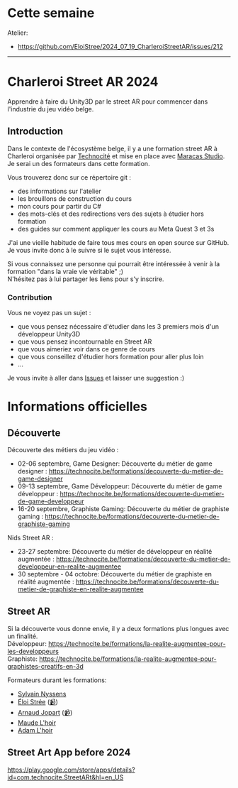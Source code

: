 # Cette semaine

Atelier:
- https://github.com/EloiStree/2024_07_19_CharleroiStreetAR/issues/212

----------

# Charleroi Street AR 2024

Apprendre à faire du Unity3D par le street AR pour commencer dans l'industrie du jeu vidéo belge.

## Introduction

Dans le contexte de l'écosystème belge, il y a une formation street AR à Charleroi organisée par [Technocité](https://technocite.be) et mise en place avec [Maracas Studio](https://maracas-studio.com).  
Je serai un des formateurs dans cette formation.

Vous trouverez donc sur ce répertoire git :
- des informations sur l'atelier
- les brouillons de construction du cours
- mon cours pour partir du C# 
- des mots-clés et des redirections vers des sujets à étudier hors formation
- des guides sur comment appliquer les cours au Meta Quest 3 et 3s

J'ai une vieille habitude de faire tous mes cours en open source sur GitHub.  
Je vous invite donc à le suivre si le sujet vous intéresse.

Si vous connaissez une personne qui pourrait être intéressée à venir à la formation "dans la vraie vie véritable" ;)  
N'hésitez pas à lui partager les liens pour s'y inscrire.

### Contribution

Vous ne voyez pas un sujet :
- que vous pensez nécessaire d'étudier dans les 3 premiers mois d'un développeur Unity3D
- que vous pensez incontournable en Street AR
- que vous aimeriez voir dans ce genre de cours
- que vous conseillez d'étudier hors formation pour aller plus loin
- ...

Je vous invite à aller dans [Issues](https://github.com/EloiStree/2024_07_19_CharleroiStreetAR/issues/new?title=Suggestion:) et laisser une suggestion :)

# Informations officielles

## Découverte

Découverte des métiers du jeu vidéo :
- 02-06 septembre, Game Designer: Découverte du métier de game designer : https://technocite.be/formations/decouverte-du-metier-de-game-designer
- 09-13 septembre, Game Développeur: Découverte du métier de game développeur : https://technocite.be/formations/decouverte-du-metier-de-game-developpeur
- 16-20 septembre, Graphiste Gaming: Découverte du métier de graphiste gaming : https://technocite.be/formations/decouverte-du-metier-de-graphiste-gaming

Nids Street AR :
- 23-27 septembre: Découverte du métier de développeur en réalité augmentée : https://technocite.be/formations/decouverte-du-metier-de-developpeur-en-realite-augmentee
- 30 septembre - 04 octobre: Découverte du métier de graphiste en réalité augmentée : https://technocite.be/formations/decouverte-du-metier-de-graphiste-en-realite-augmentee

## Street AR

Si la découverte vous donne envie, il y a deux formations plus longues avec un finalité.   
Développeur: https://technocite.be/formations/la-realite-augmentee-pour-les-developpeurs    
Graphiste: https://technocite.be/formations/la-realite-augmentee-pour-graphistes-creatifs-en-3d   

Formateurs durant les formations:
- [Sylvain Nyssens](https://www.linkedin.com/in/sylvainnyssens/) 
- [Éloi Strée](https://www.linkedin.com/in/eloistree/) ([📹](https://www.youtube.com/@eloistreeraw))
- [Arnaud Jopart](https://www.linkedin.com/in/arnaudjopart/) ([📹](https://www.youtube.com/@ArnaudJopart))
- [Maude L'hoir](https://www.linkedin.com/in/maudelhoir/) 
- [Adam L'hoir](https://www.linkedin.com/in/adamlhoir/) 



## Street Art App before 2024

https://play.google.com/store/apps/details?id=com.technocite.StreetARt&hl=en_US


